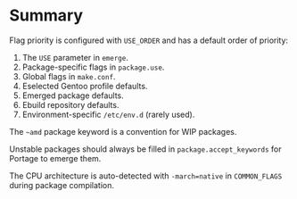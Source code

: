 # Summary

Flag priority is configured with `USE_ORDER` and has a default order of priority:

1. The `USE` parameter in `emerge`.
2. Package-specific flags in `package.use`.
3. Global flags in `make.conf`.
4. Eselected Gentoo profile defaults.
5. Emerged package defaults.
6. Ebuild repository defaults.
7. Environment-specific `/etc/env.d` (rarely used).

The `~amd` package keyword is a convention for WIP packages.

Unstable packages should always be filled in `package.accept_keywords` for Portage to emerge them.

The CPU architecture is auto-detected with `-march=native` in `COMMON_FLAGS` during package compilation.
